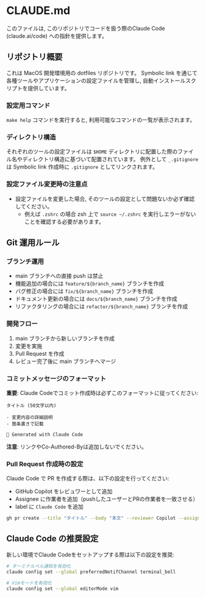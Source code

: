 # CLAUDE.md

このファイルは, このリポジトリでコードを扱う際のClaude Code (claude.ai/code) への指針を提供します。

## リポジトリ概要

これは MacOS 開発環境用の dotfiles リポジトリです。
Symbolic link を通じて各種ツールやアプリケーションの設定ファイルを管理し, 自動インストールスクリプトを提供しています。

### 設定用コマンド

`make help` コマンドを実行すると, 利用可能なコマンドの一覧が表示されます。

### ディレクトリ構造

それぞれのツールの設定ファイルは `$HOME`  ディレクトリに配置した際のファイル名やディレクトリ構造に基づいて配置されています。
例外として `_.gitignore` は Symbolic link 作成時に `.gitignore` としてリンクされます。

### 設定ファイル変更時の注意点

* 設定ファイルを変更した場合, そのツールの設定として問題ないか必ず確認してください。
    * 例えば `.zshrc` の場合 zsh 上で `source ~/.zshrc` を実行しエラーがないことを確認する必要があります。

## Git 運用ルール

### ブランチ運用

* main ブランチへの直接 push は禁止
* 機能追加の場合には `feature/${branch_name}` ブランチを作成
* バグ修正の場合には `fix/${branch_name}` ブランチを作成
* ドキュメント更新の場合には `docs/${branch_name}` ブランチを作成
* リファクタリングの場合には `refactor/${branch_name}` ブランチを作成

### 開発フロー

1. main ブランチから新しいブランチを作成
2. 変更を実施
3. Pull Request を作成
4. レビュー完了後に main ブランチへマージ

### コミットメッセージのフォーマット

**重要**: Claude Codeでコミット作成時は必ずこのフォーマットに従ってください:

```
タイトル (50文字以内)

- 変更内容の詳細説明
- 箇条書きで記載

🤖 Generated with Claude Code
```

**注意**: リンクやCo-Authored-Byは追加しないでください。

### Pull Request 作成時の設定

Claude Code で PR を作成する際は、以下の設定を行ってください:

* GitHub Copilot をレビュワーとして追加
* Assignee に作業者を追加（pushしたユーザーとPRの作業者を一致させる）
* label に `Claude Code` を追加

```bash
gh pr create --title "タイトル" --body "本文" --reviewer Copilot --assignee @me --label "Claude Code"
```

## Claude Code の推奨設定

新しい環境でClaude Codeをセットアップする際は以下の設定を推奨:

```bash
# ターミナルベル通知を有効化
claude config set --global preferredNotifChannel terminal_bell

# Vimモードを有効化
claude config set --global editorMode vim
```